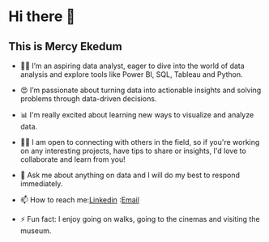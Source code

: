# Hi there 👋

## This is Mercy Ekedum

- 👩‍💻 I’m an aspiring data analyst, eager to dive into the world of data analysis and explore tools like Power BI, SQL, Tableau and Python.

- 😍 I’m passionate about turning data into actionable insights and solving problems through data-driven decisions.

- 📊 I'm really excited about learning new ways to visualize and analyze data.

- 👯‍♀️ I am open to connecting with others in the field, so if you're working on any interesting projects, have tips to share or insights, I'd love to collaborate and learn from you!

- 💬 Ask me about anything on data and I will do my best to respond immediately.
 
- 📫 How to reach me:[Linkedin](www.linkedin.com/in/mercy-ekedum-2b841734a)
                     :[Email](ekedum55@gmail.com)
  
- ⚡ Fun fact: I enjoy going on walks, going to the cinemas and visiting the museum.
  
